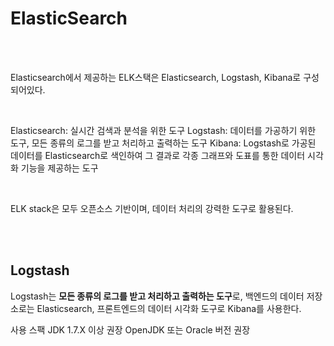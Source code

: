 # ElasticSearch

<br/><br/>

Elasticsearch에서 제공하는 ELK스택은  Elasticsearch, Logstash, Kibana로 구성되어있다.

<br/>

Elasticsearch: 실시간 검색과 분석을 위한 도구
Logstash: 데이터를 가공하기 위한 도구, 모든 종류의 로그를 받고 처리하고 출력하는 도구
Kibana: Logstash로 가공된 데이터를 Elasticsearch로 색인하여 그 결과로 각종 그래프와 도표를 통한 데이터 시각화 기능을 제공하는 도구

<br/>

ELK stack은 모두 오픈소스 기반이며, 데이터 처리의 강력한 도구로 활용된다.

<br/><br/>

## Logstash

Logstash는 **모든 종류의 로그를 받고 처리하고 출력하는 도구**로, 백엔드의 데이터 저장소로는 Elasticsearch, 프론트엔드의 데이터 시각화 도구로 Kibana를 사용한다.

사용 스팩 JDK 1.7.X 이상 권장
OpenJDK 또는 Oracle 버전 권장 